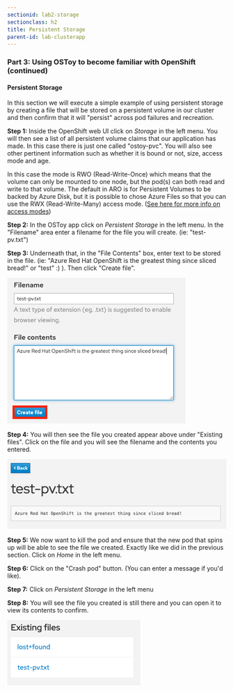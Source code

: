 ```yaml
---
sectionid: lab2-storage
sectionclass: h2
title: Persistent Storage
parent-id: lab-clusterapp
---
```


### Part 3: Using OSToy to become familiar with OpenShift (continued)

#### Persistent Storage

In this section we will execute a simple example of using persistent storage by creating a file that will be stored on a persistent volume in our cluster and then confirm that it will "persist" across pod failures and recreation.

**Step 1:** Inside the OpenShift web UI click on *Storage* in the left menu. You will then see a list of all persistent volume claims that our application has made.  In this case there is just one called "ostoy-pvc".  You will also see other pertinent information such as whether it is bound or not, size, access mode and age.  

In this case the mode is RWO (Read-Write-Once) which means that the volume can only be mounted to one node, but the pod(s) can both read and write to that volume.  The default in ARO is for Persistent Volumes to be backed by Azure Disk, but it is possible to chose Azure Files so that you can use the RWX (Read-Write-Many) access mode.  ([See here for more info on access modes](https://docs.openshift.com/aro/architecture/additional_concepts/storage.html#pv-access-modes))

**Step 2:** In the OSToy app click on *Persistent Storage* in the left menu.  In the "Filename" area enter a filename for the file you will create. (ie: "test-pv.txt")

**Step 3:** Underneath that, in the "File Contents" box, enter text to be stored in the file. (ie: "Azure Red Hat OpenShift is the greatest thing since sliced bread!" or "test" :) ).  Then click "Create file".

![Create File](/media/managedlab/17-ostoy-createfile.png)

**Step 4:** You will then see the file you created appear above under "Existing files".  Click on the file and you will see the filename and the contents you entered.

![View File](/media/managedlab/18-ostoy-viewfile.png)

**Step 5:** We now want to kill the pod and ensure that the new pod that spins up will be able to see the file we created. Exactly like we did in the previous section. Click on *Home* in the left menu.

**Step 6:** Click on the "Crash pod" button.  (You can enter a message if you'd like).

**Step 7:** Click on *Persistent Storage* in the left menu

**Step 8:** You will see the file you created is still there and you can open it to view its contents to confirm.

![Crash Message](/media/managedlab/19-ostoy-existingfile.png)
